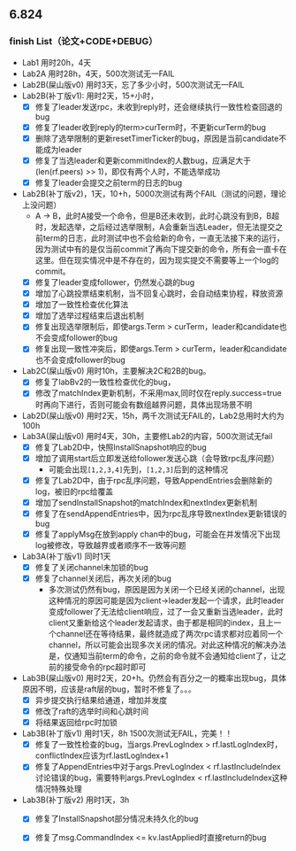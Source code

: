 ## 6.824
### finish List（论文+CODE+DEBUG）
- Lab1  用时20h，4天
- Lab2A 用时28h，4天，500次测试无一FAIL
- Lab2B(屎山版v0) 用时3天，忘了多少小时，500次测试无一FAIL
- Lab2B(补丁版v1): 用时2天，15+小时，
  - [x] 修复了leader发送rpc，未收到reply时，还会继续执行一致性检查回退的bug
  - [x] 修复了leader收到reply的term>curTerm时，不更新curTerm的bug
  - [x] 删除了选举限制的更新resetTimerTicker的bug，原因是当前candidate不能成为leader
  - [x] 修复了当选leader和更新commitIndex的人数bug，应满足大于(len(rf.peers) >> 1)，即仅有两个人时，不能选举成功
  - [x] 修复了leader会提交之前term的日志的bug
- Lab2B(补丁版v2)，1天，10+h，5000次测试有两个FAIL（测试的问题，理论上没问题）
  - A → B，此时A接受一个命令，但是B还未收到，此时心跳没有到B，B超时，发起选举，之后经过选举限制，A会重新当选Leader，但无法提交之前term的日志，此时测试中也不会给新的命令，一直无法接下来的运行，因为测试中有的是仅当前commit了再向下提交新的命令，所有会一直卡在这里。但在现实情况中是不存在的，因为现实提交不需要等上一个log的commit。
  - [x] 修复了leader变成follower，仍然发心跳的bug
  - [x] 增加了心跳投票结束机制，当不回复心跳时，会自动结束协程，释放资源
  - [x] 增加了一致性检查优化算法
  - [x] 增加了选举过程结束后退出机制
  - [x] 修复出现选举限制后，即使args.Term > curTerm，leader和candidate也不会变成follower的bug
  - [x] 修复出现一致性冲突后，即使args.Term > curTerm，leader和candidate也不会变成follower的bug
- Lab2C(屎山版v0) 用时10h，主要解决2C和2B的bug。
  - [x] 修复了labBv2的一致性检查优化的bug，
  - [x] 修改了matchIndex更新机制，不采用max,同时仅在reply.success=true时再向下进行，否则可能会有数组越界问题，具体出现场景不明
- Lab2D(屎山版v0) 用时2天，15h，两千次测试无FAIL的，Lab2总用时大约为100h
- Lab3A(屎山版v0) 用时4天，30h，主要修Lab2的内容，500次测试无fail
  - [x] 修复了Lab2D中，快照InstallSnapshot响应的bug
  - [x] 增加了调用start后立即发送给follower发送心跳（会导致rpc乱序问题）
    - 可能会出现`[1,2,3,4]`先到，`[1,2,3]`后到的这种情况
  - [x] 修复了Lab2D中，由于rpc乱序问题，导致AppendEntries会删除新的log，被旧的rpc给覆盖
  - [x] 增加了sendInstallSnapshot的matchIndex和nextIndex更新机制
  - [x] 修复了在sendAppendEntries中，因为rpc乱序导致nextIndex更新错误的bug
  - [x] 修复了applyMsg在放到apply chan中的bug，可能会在并发情况下出现log被修改，导致越界或者顺序不一致等问题
- Lab3A(补丁版v1) 同时1天
  - [x] 修复了关闭channel未加锁的bug
  - [x] 修复了channel关闭后，再次关闭的bug
    - 多次测试仍然有bug，原因是因为关闭一个已经关闭的channel，出现这种情况的原因可能是因为client->leader发起一个请求，此时leader变成follower了无法给client响应，过了一会又重新当选leader，此时client又重新给这个leader发起请求，由于都是相同的index，且上一个channel还在等待结果，最终就造成了两次rpc请求都对应着同一个channel，所以可能会出现多次关闭的情况。对此这种情况的解决办法是，仅通知当前term的命令，之前的命令就不会通知给client了，让之前的接受命令的rpc超时即可
- Lab3B(屎山版v0) 用时2天，20+h。仍然会有百分之一的概率出现bug，具体原因不明，应该是raft层的bug，暂时不修复了。。。
  - [x] 异步提交执行结果给通道，增加并发度
  - [x] 修改了raft的选举时间和心跳时间
  - [x] 将结果返回给rpc时加锁
- Lab3B(补丁版v1) 用时1天，8h 1500次测试无FAIL，完美！！
  - [x] 修复了一致性检查的bug，当args.PrevLogIndex > rf.lastLogIndex时，conflictIndex应该为rf.lastLogIndex+1
  - [x] 修复了AppendEntries中对于args.PrevLogIndex < rf.lastIncludeIndex讨论错误的bug，需要特判args.PrevLogIndex < rf.lastIncludeIndex这种情况特殊处理
- Lab3B(补丁版v2) 用时1天，3h
  - [x] 修复了InstallSnapshot部分情况未持久化的bug
  - [x] 修复了msg.CommandIndex <= kv.lastApplied时直接return的bug
  